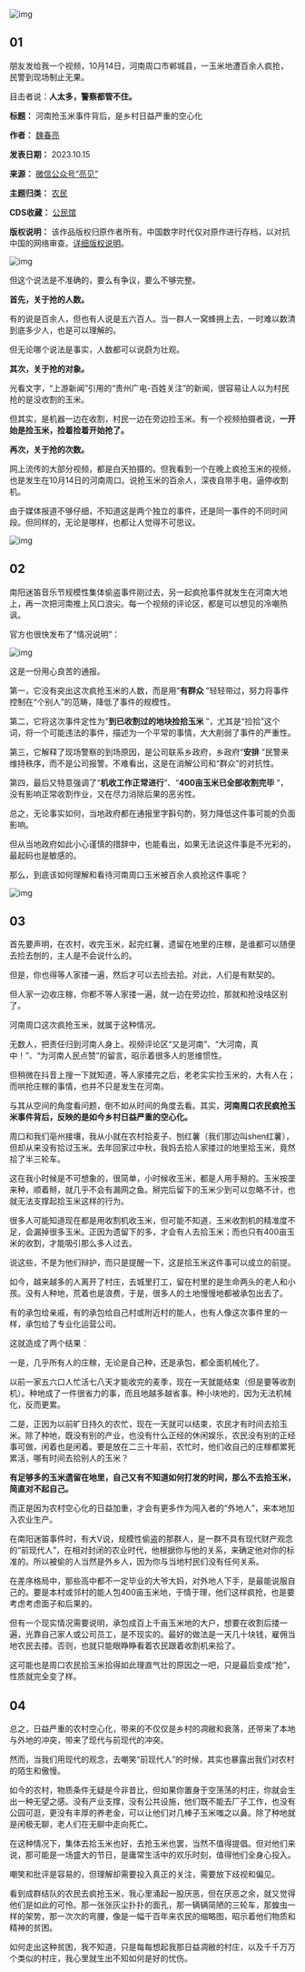 ![img](https://chinadigitaltimes.net/chinese/files/2023/10/post-701165-652d5d5adf46e.png)


01
--


朋友发给我一个视频，10月14日，河南周口市郸城县，一玉米地遭百余人疯抢，民警到现场制止无果。


目击者说：**人太多，警察都管不住。** 




**标题：** 河南抢玉米事件背后，是乡村日益严重的空心化  

**作者：** [魏春亮](https://chinadigitaltimes.net/space/亮见)  

**发表日期：** 2023.10.15  

**来源：** [微信公众号“亮见”](https://web.archive.org/web/https://mp.weixin.qq.com/s/xR0pxwXMWVPAsW7NzQYDZQ)  

**主题归类：** [农民](https://chinadigitaltimes.net/space/农民)  

**CDS收藏：** [公民馆](https://chinadigitaltimes.net/space/%E5%85%AC%E6%B0%91%E9%A6%86)  

**版权说明：** 该作品版权归原作者所有。中国数字时代仅对原作进行存档，以对抗中国的网络审查。[详细版权说明](https://chinadigitaltimes.net/chinese/copyright)。


![img](https://chinadigitaltimes.net/chinese/files/2023/10/post-701165-652d5d5b217d8.png)


但这个说法是不准确的，要么有争议，要么不够完整。


**首先，关于抢的人数。** 


有的说是百余人，但也有人说是五六百人。当一群人一窝蜂拥上去，一时难以数清到底多少人，也是可以理解的。


但无论哪个说法是事实，人数都可以说蔚为壮观。


**其次，关于抢的对象。** 


光看文字，“上游新闻”引用的“贵州广电-百姓关注”的新闻，很容易让人以为村民抢的是没收割的玉米。


但其实，是机器一边在收割，村民一边在旁边捡玉米。有一个视频拍摄者说，**一开始是捡玉米，捡着捡着开始抢了。** 


**再次，关于抢的次数。** 


网上流传的大部分视频，都是白天拍摄的。但我看到一个在晚上疯抢玉米的视频，也是发生在10月14日的河南周口。说抢玉米的百余人，深夜自带手电，逼停收割机。


由于媒体报道不够仔细，不知道这是两个独立的事件，还是同一事件的不同时间段。但同样的，无论是哪样，也都让人觉得不可思议。


![img](https://chinadigitaltimes.net/chinese/files/2023/10/post-701165-652d5d5b5aa81.png)


02
--


南阳迷笛音乐节规模性集体偷盗事件刚过去，另一起疯抢事件就发生在河南大地上，再一次把河南推上风口浪尖。每一个视频的评论区，都是可以想见的冷嘲热讽。


官方也很快发布了“情况说明”：


![img](https://chinadigitaltimes.net/chinese/files/2023/10/post-701165-652d5d5b7d1d4.)


这是一份用心良苦的通报。


第一，它没有突出这次疯抢玉米的人数，而是用“**有群众** ”轻轻带过，努力将事件控制在“个别人”的范畴，降低了事件的规模性。


第二，它将这次事件定性为“**到已收割过的地块捡拾玉米** ”，尤其是“捡拾”这个词，将一个可能违法的事件，描述为一个平常的事情，大大削弱了事件的严重性。


第三，它解释了现场警察的到场原因，是公司联系乡政府，乡政府“**安排** ”民警来维持秩序，而不是公司报警。不难看出，这是在消解公司和“群众”的对抗性。


第四，最后又特意强调了“**机收工作正常进行**”、“**400亩玉米已全部收割完毕** ”，没有影响正常收割作业，又在尽力消除后果的恶劣性。


总之，无论事实如何，当地政府都在通报里字斟句酌，努力降低这件事可能的负面影响。


但从当地政府如此小心谨慎的措辞中，也能看出，如果无法说这件事是不光彩的，最起码也是敏感的。


那么，到底该如何理解和看待河南周口玉米被百余人疯抢这件事呢？


![img](https://chinadigitaltimes.net/chinese/files/2023/10/post-701165-652d5d5bb2ba2.png)


03
--


首先要声明，在农村，收完玉米，起完红薯，遗留在地里的庄稼，是谁都可以随便去捡去刨的，主人是不会说什么的。


但是，你也得等人家搂一遍，然后才可以去捡去拾。对此，人们是有默契的。


但人家一边收庄稼，你都不等人家搂一遍，就一边在旁边捡，那就和抢没啥区别了。


河南周口这次疯抢玉米，就属于这种情况。


无数人，把责任归到河南人身上。视频评论区“又是河南”、“大河南，真中！”、“为河南人民点赞”的留言，昭示着很多人的思维惯性。


但稍微在抖音上搜一下就知道，等人家搂完之后，老老实实捡玉米的，大有人在；而哄抢庄稼的事情，也并不只是发生在河南。


与其从空间的角度看问题，倒不如从时间的角度去看。其实，**河南周口农民疯抢玉米事件背后，反映的是如今乡村日益严重的空心化。** 


周口和我们亳州接壤，我从小就在农村拾麦子、刨红薯（我们那边叫shen红薯），但却从来没有拾过玉米。去年回家过中秋，我妈去拾人家搂过的地里拾玉米，竟然拾了半三轮车。


这在我小时候是不可想象的，很简单，小时候收玉米，都是人用手掰的。玉米按垄来种，顺着掰，就几乎不会有漏网之鱼。掰完后留下的玉米少到可以忽略不计，也就无法支撑起拾玉米这样的行为。


很多人可能知道现在都是用收割机收玉米，但可能不知道，玉米收割机的精准度不足，会漏掉很多玉米。正因为遗留下的多，才会有人去拾玉米；而也只有400亩玉米的收割，才能吸引那么多人过去。


说这些，不是为他们辩护，而只是提醒一下，这是拾玉米这件事可以成立的前提。


如今，越来越多的人离开了村庄，去城里打工，留在村里的是生命两头的老人和小孩。没有人种地，荒着也是浪费，于是，很多人的土地慢慢地都被承包出去了。


有的承包给亲戚，有的承包给自己村或附近村的能人，也有人像这次事件里的一样，承包给了专业化运营公司。


这就造成了两个结果：


一是，几乎所有人的庄稼，无论是自己种，还是承包，都全面机械化了。


以前一家五六口人忙活七八天才能收完的麦季，现在一天就能结束（但是要等收割机）。种地成了一件很省力的事，而且地越多越省事。种小块地的，因为无法机械化，反而更累。


二是，正因为以前旷日持久的农忙，现在一天就可以结束，农民才有时间去拾玉米。除了种地，既没有别的产业，也没有什么正经的休闲娱乐，农民没有别的正经事可做，闲着也是闲着。要是放在二三十年前，农忙时，他们收自己的庄稼都累死累活，哪有时间去拾别人的玉米？


**有足够多的玉米遗留在地里，自己又有不知道如何打发的时间，那么不去拾玉米，简直对不起自己。** 


而正是因为农村空心化的日益加重，才会有更多作为闯入者的“外地人”，来本地加入农业生产。


在南阳迷笛事件时，有大V说，规模性偷盗的那群人，是一群不具有现代财产观念的“前现代人”，在相对封闭的农业时代，他根据你与他的关系，来确定他对你的标准的。所以被偷的人当然是外乡人，因为你与当地村民们没有任何关系。


在差序格局中，那些高中都不一定毕业的大爷大妈，对外地人下手，是最能说服自己的。要是本村或邻村的能人包400亩玉米地，于情于理，他们这样疯抢，也是要考虑考虑面子和后果的。


但有一个现实情况需要说明，承包成百上千亩玉米地的大户，想要在收割后搂一遍，光靠自己家人或公司员工，是不现实的。最好的做法是一天几十块钱，雇佣当地农民去搂。否则，也就只能眼睁睁看着农民跟着收割机来拾了。


这可能也是周口农民拾玉米拾得如此理直气壮的原因之一吧，只是最后变成“抢”，性质就完全变了样。


04
--


总之，日益严重的农村空心化，带来的不仅仅是乡村的凋敝和衰落，还带来了本地与外地的冲突，带来了现代与前现代的冲突。


然而，当我们用现代的观念，去嘲笑“前现代人”的时候，其实也暴露出我们对农村的陌生和傲慢。


如今的农村，物质条件无疑是今非昔比，但如果你置身于空荡荡的村庄，你就会生出一种无望之感。没有产业支撑，没有公共设施，他们既不能去厂子工作，也没有公园可逛，更没有丰厚的养老金，可以让他们对几棒子玉米嗤之以鼻。除了种地就是闲极无聊，老人们在无聊中走向死亡。


在这种情况下，集体去拾玉米也好，去抢玉米也罢，当然不值得提倡。但对他们来说，那可能是一场盛大的节日，是庸常生活中的欢乐时刻，值得他们全身心投入。


嘲笑和批评是容易的，但理解却需要投入真正的关注，需要放下歧视和偏见。


看到成群结队的农民去疯抢玉米，我心里涌起一股厌恶，但在厌恶之余，就又觉得他们是如此的可怜。那一张张灰尘扑扑的面孔，那一辆辆简陋的三轮车，那蝗虫一样的架势，那一次次的弯腰，像是一幅千百年来农民的缩略图，昭示着他们物质和精神的贫困。


如何走出这种贫困，我不知道，只是每每想起我那日益凋敝的村庄，以及千千万万个类似的村庄，我心里就生出不知如何是好的忧伤。


